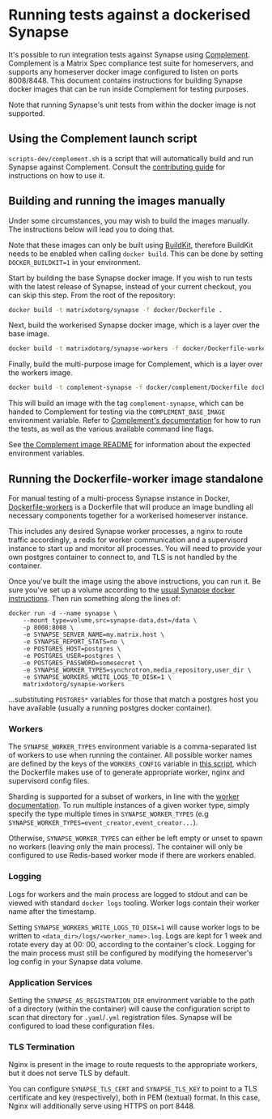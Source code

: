 # Running tests against a dockerised Synapse

It's possible to run integration tests against Synapse
using [Complement](https://github.com/matrix-org/complement). Complement is a Matrix Spec
compliance test suite for homeservers, and supports any homeserver docker image configured
to listen on ports 8008/8448. This document contains instructions for building Synapse
docker images that can be run inside Complement for testing purposes.

Note that running Synapse's unit tests from within the docker image is not supported.

## Using the Complement launch script

`scripts-dev/complement.sh` is a script that will automatically build
and run Synapse against Complement.
Consult the [contributing guide][guideComplementSh] for instructions on how to use it.


[guideComplementSh]: https://element-hq.github.io/synapse/latest/development/contributing_guide.html#run-the-integration-tests-complement

## Building and running the images manually

Under some circumstances, you may wish to build the images manually.
The instructions below will lead you to doing that.

Note that these images can only be built using [BuildKit](https://docs.docker.com/develop/develop-images/build_enhancements/),
therefore BuildKit needs to be enabled when calling `docker build`. This can be done by
setting `DOCKER_BUILDKIT=1` in your environment.

Start by building the base Synapse docker image. If you wish to run tests with the latest
release of Synapse, instead of your current checkout, you can skip this step. From the
root of the repository:

```sh
docker build -t matrixdotorg/synapse -f docker/Dockerfile .
```

Next, build the workerised Synapse docker image, which is a layer over the base
image.

```sh
docker build -t matrixdotorg/synapse-workers -f docker/Dockerfile-workers .
```

Finally, build the multi-purpose image for Complement, which is a layer over the workers image.

```sh
docker build -t complement-synapse -f docker/complement/Dockerfile docker/complement
```

This will build an image with the tag `complement-synapse`, which can be handed to
Complement for testing via the `COMPLEMENT_BASE_IMAGE` environment variable. Refer to
[Complement's documentation](https://github.com/matrix-org/complement/#running) for
how to run the tests, as well as the various available command line flags.

See [the Complement image README](./complement/README.md) for information about the
expected environment variables.


## Running the Dockerfile-worker image standalone

For manual testing of a multi-process Synapse instance in Docker,
[Dockerfile-workers](Dockerfile-workers) is a Dockerfile that will produce an image
bundling all necessary components together for a workerised homeserver instance.

This includes any desired Synapse worker processes, a nginx to route traffic accordingly,
a redis for worker communication and a supervisord instance to start up and monitor all
processes. You will need to provide your own postgres container to connect to, and TLS
is not handled by the container.

Once you've built the image using the above instructions, you can run it. Be sure
you've set up a volume according to the [usual Synapse docker instructions](README.md).
Then run something along the lines of:

```
docker run -d --name synapse \
    --mount type=volume,src=synapse-data,dst=/data \
    -p 8008:8008 \
    -e SYNAPSE_SERVER_NAME=my.matrix.host \
    -e SYNAPSE_REPORT_STATS=no \
    -e POSTGRES_HOST=postgres \
    -e POSTGRES_USER=postgres \
    -e POSTGRES_PASSWORD=somesecret \
    -e SYNAPSE_WORKER_TYPES=synchrotron,media_repository,user_dir \
    -e SYNAPSE_WORKERS_WRITE_LOGS_TO_DISK=1 \
    matrixdotorg/synapse-workers
```

...substituting `POSTGRES*` variables for those that match a postgres host you have
available (usually a running postgres docker container).


### Workers

The `SYNAPSE_WORKER_TYPES` environment variable is a comma-separated list of workers to
use when running the container. All possible worker names are defined by the keys of the
`WORKERS_CONFIG` variable in [this script](configure_workers_and_start.py), which the
Dockerfile makes use of to generate appropriate worker, nginx and supervisord config
files.

Sharding is supported for a subset of workers, in line with the
[worker documentation](../docs/workers.md). To run multiple instances of a given worker
type, simply specify the type multiple times in `SYNAPSE_WORKER_TYPES`
(e.g `SYNAPSE_WORKER_TYPES=event_creator,event_creator...`).

Otherwise, `SYNAPSE_WORKER_TYPES` can either be left empty or unset to spawn no workers
(leaving only the main process).
The container will only be configured to use Redis-based worker mode if there are
workers enabled.

### Logging

Logs for workers and the main process are logged to stdout and can be viewed with
standard `docker logs` tooling. Worker logs contain their worker name
after the timestamp.

Setting `SYNAPSE_WORKERS_WRITE_LOGS_TO_DISK=1` will cause worker logs to be written to
`<data_dir>/logs/<worker_name>.log`. Logs are kept for 1 week and rotate every day at 00:
00, according to the container's clock. Logging for the main process must still be
configured by modifying the homeserver's log config in your Synapse data volume.


### Application Services

Setting the `SYNAPSE_AS_REGISTRATION_DIR` environment variable to the path of
a directory (within the container) will cause the configuration script to scan
that directory for `.yaml`/`.yml` registration files.
Synapse will be configured to load these configuration files.


### TLS Termination

Nginx is present in the image to route requests to the appropriate workers,
but it does not serve TLS by default.

You can configure `SYNAPSE_TLS_CERT` and `SYNAPSE_TLS_KEY` to point to a
TLS certificate and key (respectively), both in PEM (textual) format.
In this case, Nginx will additionally serve using HTTPS on port 8448.
